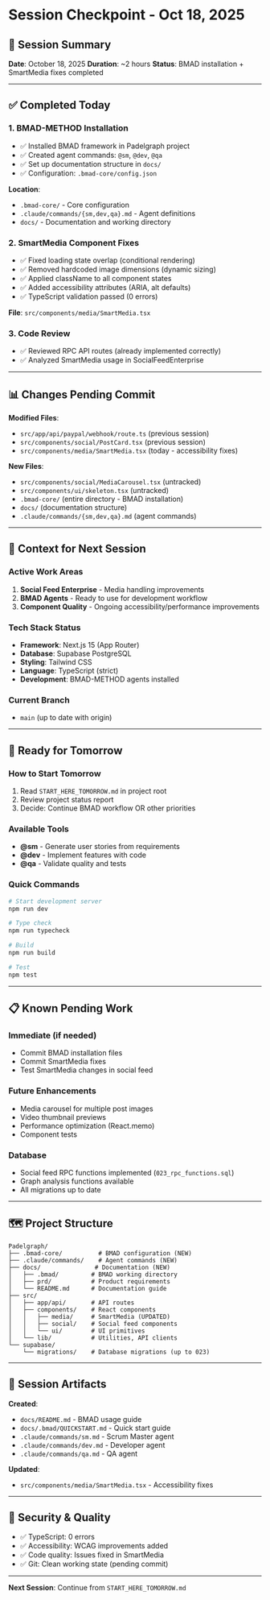 # Session Checkpoint - Oct 18, 2025

## 🎯 Session Summary

**Date**: October 18, 2025
**Duration**: ~2 hours
**Status**: BMAD installation + SmartMedia fixes completed

---

## ✅ Completed Today

### 1. BMAD-METHOD Installation
- ✅ Installed BMAD framework in Padelgraph project
- ✅ Created agent commands: `@sm`, `@dev`, `@qa`
- ✅ Set up documentation structure in `docs/`
- ✅ Configuration: `.bmad-core/config.json`

**Location**:
- `.bmad-core/` - Core configuration
- `.claude/commands/{sm,dev,qa}.md` - Agent definitions
- `docs/` - Documentation and working directory

### 2. SmartMedia Component Fixes
- ✅ Fixed loading state overlap (conditional rendering)
- ✅ Removed hardcoded image dimensions (dynamic sizing)
- ✅ Applied className to all component states
- ✅ Added accessibility attributes (ARIA, alt defaults)
- ✅ TypeScript validation passed (0 errors)

**File**: `src/components/media/SmartMedia.tsx`

### 3. Code Review
- ✅ Reviewed RPC API routes (already implemented correctly)
- ✅ Analyzed SmartMedia usage in SocialFeedEnterprise

---

## 📊 Changes Pending Commit

**Modified Files**:
- `src/app/api/paypal/webhook/route.ts` (previous session)
- `src/components/social/PostCard.tsx` (previous session)
- `src/components/media/SmartMedia.tsx` (today - accessibility fixes)

**New Files**:
- `src/components/social/MediaCarousel.tsx` (untracked)
- `src/components/ui/skeleton.tsx` (untracked)
- `.bmad-core/` (entire directory - BMAD installation)
- `docs/` (documentation structure)
- `.claude/commands/{sm,dev,qa}.md` (agent commands)

---

## 🎯 Context for Next Session

### Active Work Areas
1. **Social Feed Enterprise** - Media handling improvements
2. **BMAD Agents** - Ready to use for development workflow
3. **Component Quality** - Ongoing accessibility/performance improvements

### Tech Stack Status
- **Framework**: Next.js 15 (App Router)
- **Database**: Supabase PostgreSQL
- **Styling**: Tailwind CSS
- **Language**: TypeScript (strict)
- **Development**: BMAD-METHOD agents installed

### Current Branch
- `main` (up to date with origin)

---

## 🚀 Ready for Tomorrow

### How to Start Tomorrow
1. Read `START_HERE_TOMORROW.md` in project root
2. Review project status report
3. Decide: Continue BMAD workflow OR other priorities

### Available Tools
- **@sm** - Generate user stories from requirements
- **@dev** - Implement features with code
- **@qa** - Validate quality and tests

### Quick Commands
```bash
# Start development server
npm run dev

# Type check
npm run typecheck

# Build
npm run build

# Test
npm test
```

---

## 📋 Known Pending Work

### Immediate (if needed)
- Commit BMAD installation files
- Commit SmartMedia fixes
- Test SmartMedia changes in social feed

### Future Enhancements
- Media carousel for multiple post images
- Video thumbnail previews
- Performance optimization (React.memo)
- Component tests

### Database
- Social feed RPC functions implemented (`023_rpc_functions.sql`)
- Graph analysis functions available
- All migrations up to date

---

## 🗺️ Project Structure

```
Padelgraph/
├── .bmad-core/          # BMAD configuration (NEW)
├── .claude/commands/    # Agent commands (NEW)
├── docs/               # Documentation (NEW)
│   ├── .bmad/         # BMAD working directory
│   ├── prd/           # Product requirements
│   └── README.md      # Documentation guide
├── src/
│   ├── app/api/       # API routes
│   ├── components/    # React components
│   │   ├── media/     # SmartMedia (UPDATED)
│   │   ├── social/    # Social feed components
│   │   └── ui/        # UI primitives
│   └── lib/           # Utilities, API clients
└── supabase/
    └── migrations/    # Database migrations (up to 023)
```

---

## 💾 Session Artifacts

**Created**:
- `docs/README.md` - BMAD usage guide
- `docs/.bmad/QUICKSTART.md` - Quick start guide
- `.claude/commands/sm.md` - Scrum Master agent
- `.claude/commands/dev.md` - Developer agent
- `.claude/commands/qa.md` - QA agent

**Updated**:
- `src/components/media/SmartMedia.tsx` - Accessibility fixes

---

## 🔐 Security & Quality

- ✅ TypeScript: 0 errors
- ✅ Accessibility: WCAG improvements added
- ✅ Code quality: Issues fixed in SmartMedia
- ✅ Git: Clean working state (pending commit)

---

**Next Session**: Continue from `START_HERE_TOMORROW.md`

